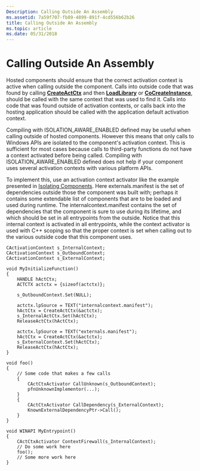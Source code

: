 ```yaml
---
Description: Calling Outside An Assembly
ms.assetid: 7a59f707-fb89-4899-891f-4cd556b62b26
title: Calling Outside An Assembly
ms.topic: article
ms.date: 05/31/2018
---
```


# Calling Outside An Assembly

Hosted components should ensure that the correct activation context is active when calling outside the component. Calls into outside code that was found by calling [**CreateActCtx**](/windows/desktop/api/Winbase/nf-winbase-createactctxa) and then [**LoadLibrary**](https://docs.microsoft.com/windows/desktop/api/libloaderapi/nf-libloaderapi-loadlibrarya) or [**CoCreateInstance**](https://msdn.microsoft.com/en-us/library/ms686615(v=VS.85).aspx), should be called with the same context that was used to find it. Calls into code that was found outside of activation contexts, or calls back into the hosting application should be called with the application default activation context.

Compiling with ISOLATION\_AWARE\_ENABLED defined may be useful when calling outside of hosted components. However this means that only calls to Windows APIs are isolated to the component's activation context. This is sufficient for most cases because calls to third-party functions do not have a context activated before being called. Compiling with ISOLATION\_AWARE\_ENABLED defined does not help if your component uses several activation contexts with various platform APIs.

To implement this, use an activation context activator like the example presented in [Isolating Components](isolating-components.md). Here externals.manifest is the set of dependencies outside those the component was built with; perhaps it contains some extendable list of components that are to be loaded and used during runtime. The internalcontext.manifest contains the set of dependencies that the component is sure to use during its lifetime, and which should be set in all entrypoints from the outside. Notice that this internal context is activated in all entrypoints, while the context activator is used with C++ scoping so that the proper context is set when calling out to the various outside code that this component uses.

``` syntax
CActivationContext s_InternalContext;
CActivationContext s_OutboundContext;
CActivationContext s_ExternalContext;

void MyInitializeFunction() 
{
    HANDLE hActCtx;
    ACTCTX actctx = {sizeof(actctx)};

    s_OutboundContext.Set(NULL);

    actctx.lpSource = TEXT("internalcontext.manifest");
    hActCtx = CreateActCtx(&actctx);
    s_InternalActCtx.Set(hActCtx);
    ReleaseActCtx(hActCtx);

    actctx.lpSource = TEXT("externals.manifest");
    hActCtx = CreateActCtx(&actctx);
    s_ExternalContext.Set(hActCtx);
    ReleaseActCtx(hActCtx);
}

void foo() 
{
    // Some code that makes a few calls
    {
        CActCtxActivator CallUnknown(s_OutboundContext);
        pfnUnknownImplementor(...);
    }
    {
        CActCtxActivator CallDependency(s_ExternalContext);
        KnownExternalDependencyPtr->Call();
    }
}

void WINAPI MyEntrypoint() 
{
    CActCtxActivator ContextFirewall(s_InternalContext);
    // Do some work here
    foo();
    // Some more work here
}
```

 

 




